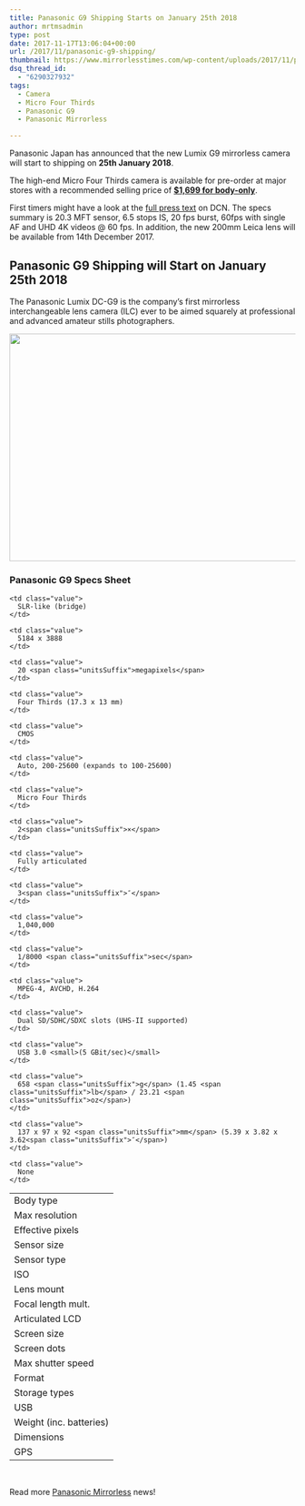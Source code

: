 ```yaml
---
title: Panasonic G9 Shipping Starts on January 25th 2018
author: mrtmsadmin
type: post
date: 2017-11-17T13:06:04+00:00
url: /2017/11/panasonic-g9-shipping/
thumbnail: https://www.mirrorlesstimes.com/wp-content/uploads/2017/11/panasonic-G9-shipping.jpg
dsq_thread_id:
  - "6290327932"
tags:
  - Camera
  - Micro Four Thirds
  - Panasonic G9
  - Panasonic Mirrorless

---
```

Panasonic Japan has announced that the new Lumix G9 mirrorless camera will start to shipping on **25th January 2018**.

The high-end Micro Four Thirds camera is available for pre-order at major stores with a recommended selling price of <a href="https://aax-us-east.amazon-adsystem.com/x/c/QqPLZXR1fp9IzfJUlnx1jrwAAAFfygxkUQEAAAFKAUSyqgc/https://assoc-redirect.amazon.com/g/r/http://www.amazon.com/Panasonic-Mirrorless-Megapixels-High-Resolution-DC-G9KBODY/dp/B0774KTV1X/ref=as_at/?imprToken=vAoPZNOWoatdgwBjoF.GYg&slotNum=1&ie=UTF8&qid=1510133550&sr=8-1&keywords=Panasonic+G9&linkCode=sl1&tag=daicamnew-20&linkId=2df50268020a01388ffd56b5172b1a87" target="_blank" rel="noopener"><strong>$1,699 for body-only</strong></a>.

First timers might have a look at the [full press text][1] on DCN. The specs summary is 20.3 MFT sensor, 6.5 stops IS, 20 fps burst, 60fps with single AF and UHD 4K videos @ 60 fps. In addition, the new 200mm Leica lens will be available from 14th December 2017.<!--more-->

## Panasonic G9 Shipping will Start on January 25th 2018

The Panasonic Lumix DC-G9 is the company&#8217;s first mirrorless interchangeable lens camera (ILC) ever to be aimed squarely at professional and advanced amateur stills photographers.

[<img class="aligncenter size-full wp-image-1425" src="https://i1.wp.com/www.mirrorlesstimes.com/wp-content/uploads/2017/11/panasonic-G9-shipping.jpg?resize=600%2C400&#038;ssl=1" alt="" width="600" height="400" srcset="https://i1.wp.com/www.mirrorlesstimes.com/wp-content/uploads/2017/11/panasonic-G9-shipping.jpg?w=900&ssl=1 900w, https://i1.wp.com/www.mirrorlesstimes.com/wp-content/uploads/2017/11/panasonic-G9-shipping.jpg?resize=450%2C300&ssl=1 450w, https://i1.wp.com/www.mirrorlesstimes.com/wp-content/uploads/2017/11/panasonic-G9-shipping.jpg?resize=768%2C512&ssl=1 768w" sizes="(max-width: 600px) 100vw, 600px" data-recalc-dims="1" />][2]

### Panasonic G9 Specs Sheet

<table  class=" table table-hover" border="0" cellspacing="0" cellpadding="0">
  <tr>
    <td class="label">
      Body type
    </td>
    
    <td class="value">
      SLR-like (bridge)
    </td>
  </tr>
  
  <tr>
    <td class="label">
      Max resolution
    </td>
    
    <td class="value">
      5184 x 3888
    </td>
  </tr>
  
  <tr>
    <td class="label">
      Effective pixels
    </td>
    
    <td class="value">
      20 <span class="unitsSuffix">megapixels</span>
    </td>
  </tr>
  
  <tr>
    <td class="label">
      Sensor size
    </td>
    
    <td class="value">
      Four Thirds (17.3 x 13 mm)
    </td>
  </tr>
  
  <tr>
    <td class="label">
      Sensor type
    </td>
    
    <td class="value">
      CMOS
    </td>
  </tr>
  
  <tr>
    <td class="label">
      ISO
    </td>
    
    <td class="value">
      Auto, 200-25600 (expands to 100-25600)
    </td>
  </tr>
  
  <tr>
    <td class="label">
      Lens mount
    </td>
    
    <td class="value">
      Micro Four Thirds
    </td>
  </tr>
  
  <tr>
    <td class="label">
      Focal length mult.
    </td>
    
    <td class="value">
      2<span class="unitsSuffix">×</span>
    </td>
  </tr>
  
  <tr>
    <td class="label">
      Articulated LCD
    </td>
    
    <td class="value">
      Fully articulated
    </td>
  </tr>
  
  <tr>
    <td class="label">
      Screen size
    </td>
    
    <td class="value">
      3<span class="unitsSuffix">″</span>
    </td>
  </tr>
  
  <tr>
    <td class="label">
      Screen dots
    </td>
    
    <td class="value">
      1,040,000
    </td>
  </tr>
  
  <tr>
    <td class="label">
      Max shutter speed
    </td>
    
    <td class="value">
      1/8000 <span class="unitsSuffix">sec</span>
    </td>
  </tr>
  
  <tr>
    <td class="label">
      Format
    </td>
    
    <td class="value">
      MPEG-4, AVCHD, H.264
    </td>
  </tr>
  
  <tr>
    <td class="label">
      Storage types
    </td>
    
    <td class="value">
      Dual SD/SDHC/SDXC slots (UHS-II supported)
    </td>
  </tr>
  
  <tr>
    <td class="label">
      USB
    </td>
    
    <td class="value">
      USB 3.0 <small>(5 GBit/sec)</small>
    </td>
  </tr>
  
  <tr>
    <td class="label">
      Weight (inc. batteries)
    </td>
    
    <td class="value">
      658 <span class="unitsSuffix">g</span> (1.45 <span class="unitsSuffix">lb</span> / 23.21 <span class="unitsSuffix">oz</span>)
    </td>
  </tr>
  
  <tr>
    <td class="label">
      Dimensions
    </td>
    
    <td class="value">
      137 x 97 x 92 <span class="unitsSuffix">mm</span> (5.39 x 3.82 x 3.62<span class="unitsSuffix">″</span>)
    </td>
  </tr>
  
  <tr>
    <td class="label">
      GPS
    </td>
    
    <td class="value">
      None
    </td>
  </tr>
</table>

&nbsp;

Read more [Panasonic Mirrorless][3] news!

 [1]: https://www.dailycameranews.com/2017/11/panasonic-g9/
 [2]: https://i1.wp.com/www.mirrorlesstimes.com/wp-content/uploads/2017/11/panasonic-G9-shipping.jpg?ssl=1
 [3]: https://www.mirrorlesstimes.com/tags/panasonic-mirrorless